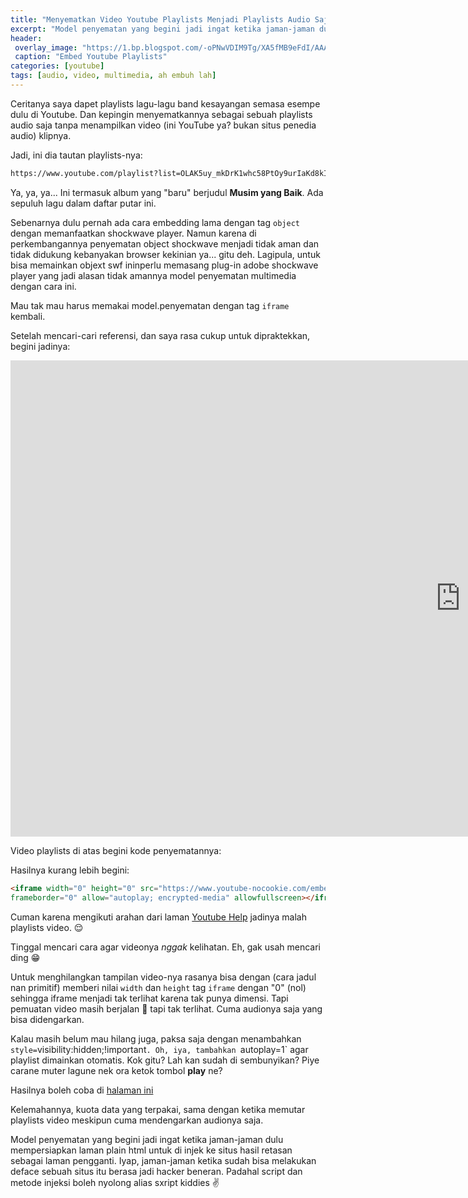 ```yaml
---
title: "Menyematkan Video Youtube Playlists Menjadi Playlists Audio Saja?"
excerpt: "Model penyematan yang begini jadi ingat ketika jaman-jaman dulu mempersiapkan laman plain html untuk di injek ke situs hasil retasan sebagai laman pengganti."
header:
 overlay_image: "https://1.bp.blogspot.com/-oPNwVDIM9Tg/XA5fMB9eFdI/AAAAAAAAHnw/EU8UU2-1dvQtmKY6tuujV82uEEJKcsy-QCLcBGAs/w191-h123-p-k-no-nu/Cara%2BTerbaru%2BMemasang%2BVideo%2BYoutube%2BResponsive%2Bdi%2BBlog.png"
 caption: "Embed Youtube Playlists"
categories: [youtube]
tags: [audio, video, multimedia, ah embuh lah]
---
```

Ceritanya saya dapet playlists lagu-lagu band kesayangan semasa esempe dulu di Youtube. Dan kepingin menyematkannya sebagai sebuah playlists audio saja tanpa menampilkan video (ini YouTube ya? bukan situs penedia audio) klipnya. 

Jadi, ini dia tautan playlists-nya:
```html
https://www.youtube.com/playlist?list=OLAK5uy_mkDrK1whc58PtOy9urIaKd8kI411vOxhI
```

Ya, ya, ya... Ini termasuk album yang "baru" berjudul **Musim yang Baik**. Ada sepuluh lagu dalam daftar putar ini.

Sebenarnya dulu pernah ada cara embedding lama dengan tag `object` dengan memanfaatkan shockwave player. Namun karena di perkembangannya penyematan object shockwave menjadi tidak aman dan tidak didukung kebanyakan browser kekinian ya... gitu deh. Lagipula, untuk bisa memainkan objext swf ininperlu memasang plug-in adobe shockwave player yang jadi alasan tidak amannya model penyematan multimedia dengan cara ini.

Mau tak mau harus memakai model.penyematan dengan tag `iframe` kembali.

Setelah mencari-cari referensi, dan saya rasa cukup untuk dipraktekkan, begini jadinya:

<div class="video-responsive-container"><iframe width="1440" height="762" src="https://www.youtube-nocookie.com/embed/videoseries?list=OLAK5uy_mkDrK1whc58PtOy9urIaKd8kI411vOxhI"
frameborder="0" allow="autoplay; encrypted-media" allowfullscreen></iframe></div>

Video playlists di atas begini kode penyematannya:

Hasilnya kurang lebih begini:

```html
<iframe width="0" height="0" src="https://www.youtube-nocookie.com/embed/videoseries?list=OLAK5uy_mkDrK1whc58PtOy9urIaKd8kI411vOxhI"
frameborder="0" allow="autoplay; encrypted-media" allowfullscreen></iframe>
```

Cuman karena mengikuti arahan dari laman [Youtube Help](https://support.google.com/youtube/answer/171780?hl=id) jadinya malah playlists video. 😌

Tinggal mencari cara agar videonya _nggak_ kelihatan. Eh, gak usah mencari ding 😁 

Untuk menghilangkan tampilan video-nya rasanya bisa dengan (cara jadul nan primitif) memberi nilai `width` dan `height` tag `iframe` dengan "0" (nol) sehingga iframe menjadi tak terlihat karena tak punya dimensi. Tapi pemuatan video masih berjalan 🤣 tapi tak terlihat. Cuma audionya saja yang bisa didengarkan.

Kalau masih belum mau hilang juga, paksa saja dengan menambahkan `style=`visibility:hidden;!important`. Oh, iya, tambahkan `autoplay=1` agar playlist dimainkan otomatis. Kok gitu? Lah kan sudah di sembunyikan? Piye carane muter lagune nek ora ketok tombol **play** ne?

Hasilnya boleh coba di [halaman ini](/sheila-on-7/musim-yang-baik/)

Kelemahannya, kuota data yang terpakai, sama dengan ketika memutar playlists video meskipun cuma mendengarkan audionya saja.

Model penyematan yang begini jadi ingat ketika jaman-jaman dulu mempersiapkan laman plain html untuk di injek ke situs hasil retasan sebagai laman pengganti. Iyap, jaman-jaman ketika sudah bisa melakukan deface sebuah situs itu berasa jadi hacker beneran. Padahal script dan metode injeksi boleh nyolong alias sxript kiddies ✌️

